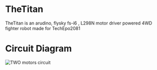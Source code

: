 # TheTitan
TheTitan is an arudino, flysky fs-i6 , L298N motor driver powered 4WD fighter robot made for TechEpo2081 
# Circuit Diagram
![TWO motors circuit](https://github.com/user-attachments/assets/3537b555-0a44-470b-9a98-ea1d867aab24)

